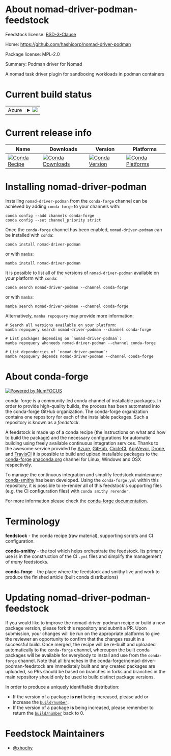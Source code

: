 About nomad-driver-podman-feedstock
===================================

Feedstock license: [BSD-3-Clause](https://github.com/conda-forge/nomad-driver-podman-feedstock/blob/main/LICENSE.txt)

Home: https://github.com/hashicorp/nomad-driver-podman

Package license: MPL-2.0

Summary: Podman driver for Nomad

A nomad task driver plugin for sandboxing workloads in podman containers

Current build status
====================


<table>
    
  <tr>
    <td>Azure</td>
    <td>
      <details>
        <summary>
          <a href="https://dev.azure.com/conda-forge/feedstock-builds/_build/latest?definitionId=19523&branchName=main">
            <img src="https://dev.azure.com/conda-forge/feedstock-builds/_apis/build/status/nomad-driver-podman-feedstock?branchName=main">
          </a>
        </summary>
        <table>
          <thead><tr><th>Variant</th><th>Status</th></tr></thead>
          <tbody><tr>
              <td>linux_64</td>
              <td>
                <a href="https://dev.azure.com/conda-forge/feedstock-builds/_build/latest?definitionId=19523&branchName=main">
                  <img src="https://dev.azure.com/conda-forge/feedstock-builds/_apis/build/status/nomad-driver-podman-feedstock?branchName=main&jobName=linux&configuration=linux%20linux_64_" alt="variant">
                </a>
              </td>
            </tr><tr>
              <td>linux_aarch64</td>
              <td>
                <a href="https://dev.azure.com/conda-forge/feedstock-builds/_build/latest?definitionId=19523&branchName=main">
                  <img src="https://dev.azure.com/conda-forge/feedstock-builds/_apis/build/status/nomad-driver-podman-feedstock?branchName=main&jobName=linux&configuration=linux%20linux_aarch64_" alt="variant">
                </a>
              </td>
            </tr><tr>
              <td>linux_ppc64le</td>
              <td>
                <a href="https://dev.azure.com/conda-forge/feedstock-builds/_build/latest?definitionId=19523&branchName=main">
                  <img src="https://dev.azure.com/conda-forge/feedstock-builds/_apis/build/status/nomad-driver-podman-feedstock?branchName=main&jobName=linux&configuration=linux%20linux_ppc64le_" alt="variant">
                </a>
              </td>
            </tr><tr>
              <td>osx_64</td>
              <td>
                <a href="https://dev.azure.com/conda-forge/feedstock-builds/_build/latest?definitionId=19523&branchName=main">
                  <img src="https://dev.azure.com/conda-forge/feedstock-builds/_apis/build/status/nomad-driver-podman-feedstock?branchName=main&jobName=osx&configuration=osx%20osx_64_" alt="variant">
                </a>
              </td>
            </tr><tr>
              <td>osx_arm64</td>
              <td>
                <a href="https://dev.azure.com/conda-forge/feedstock-builds/_build/latest?definitionId=19523&branchName=main">
                  <img src="https://dev.azure.com/conda-forge/feedstock-builds/_apis/build/status/nomad-driver-podman-feedstock?branchName=main&jobName=osx&configuration=osx%20osx_arm64_" alt="variant">
                </a>
              </td>
            </tr><tr>
              <td>win_64</td>
              <td>
                <a href="https://dev.azure.com/conda-forge/feedstock-builds/_build/latest?definitionId=19523&branchName=main">
                  <img src="https://dev.azure.com/conda-forge/feedstock-builds/_apis/build/status/nomad-driver-podman-feedstock?branchName=main&jobName=win&configuration=win%20win_64_" alt="variant">
                </a>
              </td>
            </tr>
          </tbody>
        </table>
      </details>
    </td>
  </tr>
</table>

Current release info
====================

| Name | Downloads | Version | Platforms |
| --- | --- | --- | --- |
| [![Conda Recipe](https://img.shields.io/badge/recipe-nomad--driver--podman-green.svg)](https://anaconda.org/conda-forge/nomad-driver-podman) | [![Conda Downloads](https://img.shields.io/conda/dn/conda-forge/nomad-driver-podman.svg)](https://anaconda.org/conda-forge/nomad-driver-podman) | [![Conda Version](https://img.shields.io/conda/vn/conda-forge/nomad-driver-podman.svg)](https://anaconda.org/conda-forge/nomad-driver-podman) | [![Conda Platforms](https://img.shields.io/conda/pn/conda-forge/nomad-driver-podman.svg)](https://anaconda.org/conda-forge/nomad-driver-podman) |

Installing nomad-driver-podman
==============================

Installing `nomad-driver-podman` from the `conda-forge` channel can be achieved by adding `conda-forge` to your channels with:

```
conda config --add channels conda-forge
conda config --set channel_priority strict
```

Once the `conda-forge` channel has been enabled, `nomad-driver-podman` can be installed with `conda`:

```
conda install nomad-driver-podman
```

or with `mamba`:

```
mamba install nomad-driver-podman
```

It is possible to list all of the versions of `nomad-driver-podman` available on your platform with `conda`:

```
conda search nomad-driver-podman --channel conda-forge
```

or with `mamba`:

```
mamba search nomad-driver-podman --channel conda-forge
```

Alternatively, `mamba repoquery` may provide more information:

```
# Search all versions available on your platform:
mamba repoquery search nomad-driver-podman --channel conda-forge

# List packages depending on `nomad-driver-podman`:
mamba repoquery whoneeds nomad-driver-podman --channel conda-forge

# List dependencies of `nomad-driver-podman`:
mamba repoquery depends nomad-driver-podman --channel conda-forge
```


About conda-forge
=================

[![Powered by
NumFOCUS](https://img.shields.io/badge/powered%20by-NumFOCUS-orange.svg?style=flat&colorA=E1523D&colorB=007D8A)](https://numfocus.org)

conda-forge is a community-led conda channel of installable packages.
In order to provide high-quality builds, the process has been automated into the
conda-forge GitHub organization. The conda-forge organization contains one repository
for each of the installable packages. Such a repository is known as a *feedstock*.

A feedstock is made up of a conda recipe (the instructions on what and how to build
the package) and the necessary configurations for automatic building using freely
available continuous integration services. Thanks to the awesome service provided by
[Azure](https://azure.microsoft.com/en-us/services/devops/), [GitHub](https://github.com/),
[CircleCI](https://circleci.com/), [AppVeyor](https://www.appveyor.com/),
[Drone](https://cloud.drone.io/welcome), and [TravisCI](https://travis-ci.com/)
it is possible to build and upload installable packages to the
[conda-forge](https://anaconda.org/conda-forge) [anaconda.org](https://anaconda.org/)
channel for Linux, Windows and OSX respectively.

To manage the continuous integration and simplify feedstock maintenance
[conda-smithy](https://github.com/conda-forge/conda-smithy) has been developed.
Using the ``conda-forge.yml`` within this repository, it is possible to re-render all of
this feedstock's supporting files (e.g. the CI configuration files) with ``conda smithy rerender``.

For more information please check the [conda-forge documentation](https://conda-forge.org/docs/).

Terminology
===========

**feedstock** - the conda recipe (raw material), supporting scripts and CI configuration.

**conda-smithy** - the tool which helps orchestrate the feedstock.
                   Its primary use is in the construction of the CI ``.yml`` files
                   and simplify the management of *many* feedstocks.

**conda-forge** - the place where the feedstock and smithy live and work to
                  produce the finished article (built conda distributions)


Updating nomad-driver-podman-feedstock
======================================

If you would like to improve the nomad-driver-podman recipe or build a new
package version, please fork this repository and submit a PR. Upon submission,
your changes will be run on the appropriate platforms to give the reviewer an
opportunity to confirm that the changes result in a successful build. Once
merged, the recipe will be re-built and uploaded automatically to the
`conda-forge` channel, whereupon the built conda packages will be available for
everybody to install and use from the `conda-forge` channel.
Note that all branches in the conda-forge/nomad-driver-podman-feedstock are
immediately built and any created packages are uploaded, so PRs should be based
on branches in forks and branches in the main repository should only be used to
build distinct package versions.

In order to produce a uniquely identifiable distribution:
 * If the version of a package **is not** being increased, please add or increase
   the [``build/number``](https://docs.conda.io/projects/conda-build/en/latest/resources/define-metadata.html#build-number-and-string).
 * If the version of a package **is** being increased, please remember to return
   the [``build/number``](https://docs.conda.io/projects/conda-build/en/latest/resources/define-metadata.html#build-number-and-string)
   back to 0.

Feedstock Maintainers
=====================

* [@xhochy](https://github.com/xhochy/)

